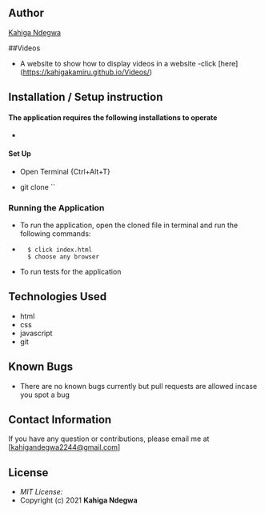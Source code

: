 ## Author

[Kahiga Ndegwa](https://github.com/kahigakamiru)

##Videos
- A website to show how to display videos in a website
-click [here] (https://kahigakamiru.github.io/Videos/)

## Installation / Setup instruction

#### The application requires the following installations to operate

-

#### Set Up

- Open Terminal {Ctrl+Alt+T}

- git clone ``



### Running the Application

- To run the application, open the cloned file in terminal and run the following commands:
-
        $ click index.html
        $ choose any browser

- To run tests for the application
 

## Technologies Used

- html
- css
- javascript
- git

## Known Bugs

- There are no known bugs currently but pull requests are allowed incase you spot a bug

## Contact Information

If you have any question or contributions, please email me at [kahigandegwa2244@gmail.com]

## License

- _MIT License:_
- Copyright (c) 2021 **Kahiga Ndegwa**

